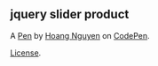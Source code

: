 jquery slider product
---------------------


A [Pen](http://codepen.io/hoangin/pen/KzJzpV) by [Hoang Nguyen](http://codepen.io/hoangin) on [CodePen](http://codepen.io/).

[License](http://codepen.io/hoangin/pen/KzJzpV/license).